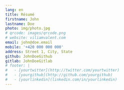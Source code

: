 ```yaml
---
lang: en
title: Résumé
firstname: John
lastname: Doe
photo: img/photo.jpg
# qrcode: images/qrcode.png
# website: viliamvalent.com
email: john@doe.email
mobile: '+420 000 000 000'
address: Street 1, City, State
github: JohnDoeGithub
gitlab: JohnDoeGitlab
# footer: |
#   - [yourtwitter](http://twitter.com/yourtwitter)
#   - [yourgithub](http://github.com/yourgithub)
#   - [yourlinkedin](linkedin.com/in/yourlinkedin)
---
```

